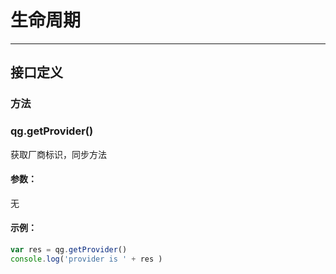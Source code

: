 # 生命周期
---

## 接口定义

### 方法

### qg.getProvider()

获取厂商标识，同步方法

#### 参数：
无

#### 示例：

```javascript
var res = qg.getProvider()
console.log('provider is ' + res )
```

